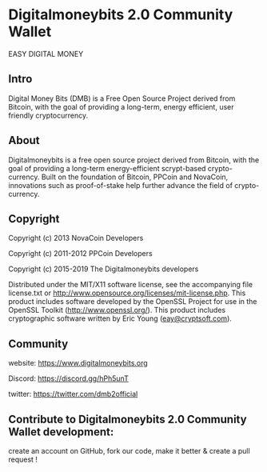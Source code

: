 # Digitalmoneybits 2.0 Community Wallet

EASY DIGITAL MONEY


Intro
-----
Digital Money Bits (DMB) is a Free Open Source Project derived from Bitcoin,
with the goal of providing a long-term, energy efficient, user friendly cryptocurrency.


About
-----
Digitalmoneybits is a free open source project derived from Bitcoin, with
the goal of providing a long-term energy-efficient scrypt-based crypto-currency.
Built on the foundation of Bitcoin, PPCoin and NovaCoin, innovations such as proof-of-stake
help further advance the field of crypto-currency.


Copyright
-----
Copyright (c) 2013 NovaCoin Developers

Copyright (c) 2011-2012 PPCoin Developers

Copyright (c) 2015-2019 The Digitalmoneybits developers

Distributed under the MIT/X11 software license, see the accompanying file license.txt or
http://www.opensource.org/licenses/mit-license.php.
This product includes software developed by the OpenSSL Project for use in
the OpenSSL Toolkit (http://www.openssl.org/).
This product includes cryptographic software written by Eric Young (eay@cryptsoft.com).


Community
-----
website: https://www.digitalmoneybits.org

Discord:  https://discord.gg/hPh5unT

twitter: https://twitter.com/dmb2official


Contribute to Digitalmoneybits 2.0 Community Wallet development:
-----
create an account on GitHub, fork our code, make it better & create a pull request !
